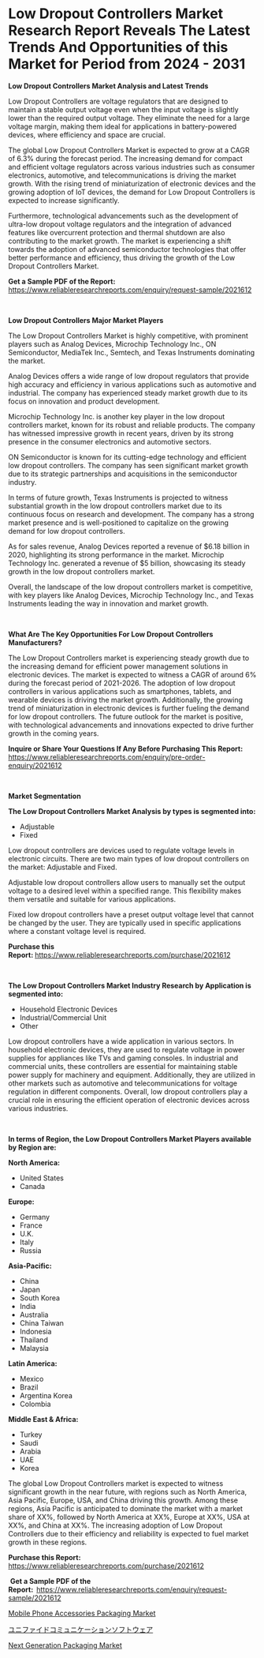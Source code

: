 <p><h1>Low Dropout Controllers Market Research Report Reveals The Latest Trends And Opportunities of this Market for Period from 2024 - 2031</h1></p><p><strong>Low Dropout Controllers Market Analysis and Latest Trends</strong></p>
<p><p>Low Dropout Controllers are voltage regulators that are designed to maintain a stable output voltage even when the input voltage is slightly lower than the required output voltage. They eliminate the need for a large voltage margin, making them ideal for applications in battery-powered devices, where efficiency and space are crucial.</p><p>The global Low Dropout Controllers Market is expected to grow at a CAGR of 6.3% during the forecast period. The increasing demand for compact and efficient voltage regulators across various industries such as consumer electronics, automotive, and telecommunications is driving the market growth. With the rising trend of miniaturization of electronic devices and the growing adoption of IoT devices, the demand for Low Dropout Controllers is expected to increase significantly.</p><p>Furthermore, technological advancements such as the development of ultra-low dropout voltage regulators and the integration of advanced features like overcurrent protection and thermal shutdown are also contributing to the market growth. The market is experiencing a shift towards the adoption of advanced semiconductor technologies that offer better performance and efficiency, thus driving the growth of the Low Dropout Controllers Market.</p></p>
<p><strong>Get a Sample PDF of the Report:&nbsp;</strong> <a href="https://www.reliableresearchreports.com/enquiry/request-sample/2021612">https://www.reliableresearchreports.com/enquiry/request-sample/2021612</a></p>
<p>&nbsp;</p>
<p><strong>Low Dropout Controllers Major Market Players</strong></p>
<p><p>The Low Dropout Controllers Market is highly competitive, with prominent players such as Analog Devices, Microchip Technology Inc., ON Semiconductor, MediaTek Inc., Semtech, and Texas Instruments dominating the market.</p><p>Analog Devices offers a wide range of low dropout regulators that provide high accuracy and efficiency in various applications such as automotive and industrial. The company has experienced steady market growth due to its focus on innovation and product development.</p><p>Microchip Technology Inc. is another key player in the low dropout controllers market, known for its robust and reliable products. The company has witnessed impressive growth in recent years, driven by its strong presence in the consumer electronics and automotive sectors.</p><p> ON Semiconductor is known for its cutting-edge technology and efficient low dropout controllers. The company has seen significant market growth due to its strategic partnerships and acquisitions in the semiconductor industry.</p><p>In terms of future growth, Texas Instruments is projected to witness substantial growth in the low dropout controllers market due to its continuous focus on research and development. The company has a strong market presence and is well-positioned to capitalize on the growing demand for low dropout controllers.</p><p>As for sales revenue, Analog Devices reported a revenue of $6.18 billion in 2020, highlighting its strong performance in the market. Microchip Technology Inc. generated a revenue of $5 billion, showcasing its steady growth in the low dropout controllers market.</p><p>Overall, the landscape of the low dropout controllers market is competitive, with key players like Analog Devices, Microchip Technology Inc., and Texas Instruments leading the way in innovation and market growth.</p></p>
<p>&nbsp;</p>
<p><strong>What Are The Key Opportunities For Low Dropout Controllers Manufacturers?</strong></p>
<p><p>The Low Dropout Controllers market is experiencing steady growth due to the increasing demand for efficient power management solutions in electronic devices. The market is expected to witness a CAGR of around 6% during the forecast period of 2021-2026. The adoption of low dropout controllers in various applications such as smartphones, tablets, and wearable devices is driving the market growth. Additionally, the growing trend of miniaturization in electronic devices is further fueling the demand for low dropout controllers. The future outlook for the market is positive, with technological advancements and innovations expected to drive further growth in the coming years.</p></p>
<p><strong>Inquire or Share Your Questions If Any Before Purchasing This Report:</strong> <a href="https://www.reliableresearchreports.com/enquiry/pre-order-enquiry/2021612">https://www.reliableresearchreports.com/enquiry/pre-order-enquiry/2021612</a></p>
<p>&nbsp;</p>
<p><strong>Market Segmentation</strong></p>
<p><strong>The Low Dropout Controllers Market Analysis by types is segmented into:</strong></p>
<p><ul><li>Adjustable</li><li>Fixed</li></ul></p>
<p><p>Low dropout controllers are devices used to regulate voltage levels in electronic circuits. There are two main types of low dropout controllers on the market: Adjustable and Fixed. </p><p>Adjustable low dropout controllers allow users to manually set the output voltage to a desired level within a specified range. This flexibility makes them versatile and suitable for various applications.</p><p>Fixed low dropout controllers have a preset output voltage level that cannot be changed by the user. They are typically used in specific applications where a constant voltage level is required.</p></p>
<p><strong>Purchase this Report:&nbsp;</strong><a href="https://www.reliableresearchreports.com/purchase/2021612">https://www.reliableresearchreports.com/purchase/2021612</a></p>
<p>&nbsp;</p>
<p><strong>The Low Dropout Controllers Market Industry Research by Application is segmented into:</strong></p>
<p><ul><li>Household Electronic Devices</li><li>Industrial/Commercial Unit</li><li>Other</li></ul></p>
<p><p>Low dropout controllers have a wide application in various sectors. In household electronic devices, they are used to regulate voltage in power supplies for appliances like TVs and gaming consoles. In industrial and commercial units, these controllers are essential for maintaining stable power supply for machinery and equipment. Additionally, they are utilized in other markets such as automotive and telecommunications for voltage regulation in different components. Overall, low dropout controllers play a crucial role in ensuring the efficient operation of electronic devices across various industries.</p></p>
<p>&nbsp;</p>
<p><strong>In terms of Region, the Low Dropout Controllers Market Players available by Region are:</strong></p>
<p>
    <p> <strong> North America: </strong>
        <ul>
            <li>United States</li>
            <li>Canada</li>
        </ul>
        </p> 
    <p> <strong> Europe: </strong>
        <ul>
            <li>Germany</li>
            <li>France</li>
            <li>U.K.</li>
            <li>Italy</li>
            <li>Russia</li>
        </ul>
        </p> 
    <p> <strong> Asia-Pacific: </strong>
        <ul>
            <li>China</li>
            <li>Japan</li>
            <li>South Korea</li>
            <li>India</li>
            <li>Australia</li>
            <li>China Taiwan</li>
            <li>Indonesia</li>
            <li>Thailand</li>
            <li>Malaysia</li>
        </ul>
        </p> 
    <p> <strong> Latin America: </strong>
        <ul>
            <li>Mexico</li>
            <li>Brazil</li>
            <li>Argentina Korea</li>
            <li>Colombia</li>
        </ul>
        </p> 
    <p> <strong> Middle East & Africa: </strong>
        <ul>
            <li>Turkey</li>
            <li>Saudi</li>
            <li>Arabia</li>
            <li>UAE</li>
            <li>Korea</li>
        </ul>
    </p>
    </p>
<p><p>The global Low Dropout Controllers market is expected to witness significant growth in the near future, with regions such as North America, Asia Pacific, Europe, USA, and China driving this growth. Among these regions, Asia Pacific is anticipated to dominate the market with a market share of XX%, followed by North America at XX%, Europe at XX%, USA at XX%, and China at XX%. The increasing adoption of Low Dropout Controllers due to their efficiency and reliability is expected to fuel market growth in these regions.</p></p>
<p><strong>Purchase this Report: </strong><a href="https://www.reliableresearchreports.com/purchase/2021612">https://www.reliableresearchreports.com/purchase/2021612</a></p>
<p>&nbsp;<strong>Get a Sample PDF of the Report:&nbsp;&nbsp;</strong><a href="https://www.reliableresearchreports.com/enquiry/request-sample/2021612">https://www.reliableresearchreports.com/enquiry/request-sample/2021612</a></p>
<p><strong></strong></p>
<p><p><a href="https://spotless-saver-8fd.notion.site/Global-Mobile-Phone-Accessories-Packaging-Market-Size-and-Market-Trends-Insights-and-Projections-fr-78e45bb0a3064d17acd4d45a1fd400c2">Mobile Phone Accessories Packaging Market</a></p><p><a href="https://github.com/CloydAbbott2023/Market-Research-Report-List-1/blob/main/659058511332.md">ユニファイドコミュニケーションソフトウェア</a></p><p><a href="https://gentle-editor-9db.notion.site/Insights-into-Next-Generation-Packaging-Market-Size-Analysing-Market-Share-Trends-and-Growth-from-4ae6aa228527400f95589d2fcda8b7c4">Next Generation Packaging Market</a></p></p>